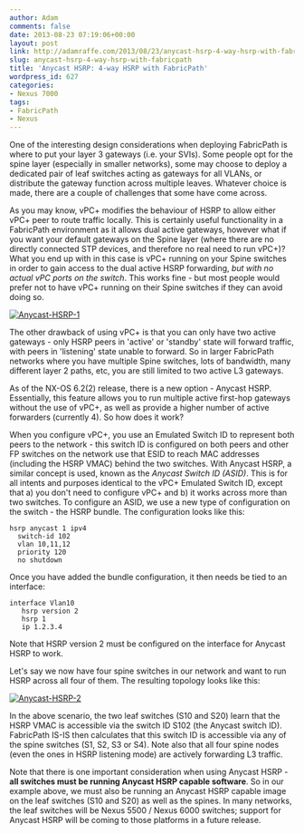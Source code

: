 ```yaml
---
author: Adam
comments: false
date: 2013-08-23 07:19:06+00:00
layout: post
link: http://adamraffe.com/2013/08/23/anycast-hsrp-4-way-hsrp-with-fabricpath/
slug: anycast-hsrp-4-way-hsrp-with-fabricpath
title: 'Anycast HSRP: 4-way HSRP with FabricPath'
wordpress_id: 627
categories:
- Nexus 7000
tags:
- FabricPath
- Nexus
---
```


One of the interesting design considerations when deploying FabricPath is where to put your layer 3 gateways (i.e. your SVIs). Some people opt for the spine layer (especially in smaller networks), some may choose to deploy a dedicated pair of leaf switches acting as gateways for all VLANs, or distribute the gateway function across multiple leaves. Whatever choice is made, there are a couple of challenges that some have come across.

As you may know, vPC+ modifies the behaviour of HSRP to allow either vPC+ peer to route traffic locally. This is certainly useful functionality in a FabricPath environment as it allows dual active gateways, however what if you want your default gateways on the Spine layer (where there are no directly connected STP devices, and therefore no real need to run vPC+)? What you end up with in this case is vPC+ running on your Spine switches in order to gain access to the dual active HSRP forwarding, _but with no actual vPC ports on the switch_. This works fine - but most people would prefer not to have vPC+ running on their Spine switches if they can avoid doing so.

[![Anycast-HSRP-1](http://adamraffe.files.wordpress.com/2013/08/anycast-hsrp-1.png)](http://adamraffe.files.wordpress.com/2013/08/anycast-hsrp-1.png)<!-- more -->

The other drawback of using vPC+ is that you can only have two active gateways - only HSRP peers in 'active' or 'standby' state will forward traffic, with peers in 'listening' state unable to forward. So in larger FabricPath networks where you have multiple Spine switches, lots of bandwidth, many different layer 2 paths, etc, you are still limited to two active L3 gateways.

As of the NX-OS 6.2(2) release, there is a new option - Anycast HSRP. Essentially, this feature allows you to run multiple active first-hop gateways without the use of vPC+, as well as provide a higher number of active forwarders (currently 4). So how does it work?

When you configure vPC+, you use an Emulated Switch ID to represent both peers to the network - this switch ID is configured on both peers and other FP switches on the network use that ESID to reach MAC addresses (including the HSRP VMAC) behind the two switches. With Anycast HSRP, a similar concept is used, known as the _Anycast Switch ID (ASID)_. This is for all intents and purposes identical to the vPC+ Emulated Switch ID, except that a) you don't need to configure vPC+ and b) it works across more than two switches. To configure an ASID, we use a new type of configuration on the switch - the HSRP bundle. The configuration looks like this:

    
    hsrp anycast 1 ipv4
      switch-id 102
      vlan 10,11,12
      priority 120
      no shutdown


Once you have added the bundle configuration, it then needs be tied to an interface:

    
    interface Vlan10
       hsrp version 2
       hsrp 1
       ip 1.2.3.4


Note that HSRP version 2 must be configured on the interface for Anycast HSRP to work.

Let's say we now have four spine switches in our network and want to run HSRP across all four of them. The resulting topology looks like this:

[![Anycast-HSRP-2](http://adamraffe.files.wordpress.com/2013/08/anycast-hsrp-2.png?w=550)](http://adamraffe.files.wordpress.com/2013/08/anycast-hsrp-2.png)

In the above scenario, the two leaf switches (S10 and S20) learn that the HSRP VMAC is accessible via the switch ID S102 (the Anycast switch ID). FabricPath IS-IS then calculates that this switch ID is accessible via any of the spine switches (S1, S2, S3 or S4). Note also that all four spine nodes (even the ones in HSRP listening mode) are actively forwarding L3 traffic.

Note that there is one important consideration when using Anycast HSRP - **all switches must be running Anycast HSRP capable software**. So in our example above, we must also be running an Anycast HSRP capable image on the leaf switches (S10 and S20) as well as the spines. In many networks, the leaf switches will be Nexus 5500 / Nexus 6000 switches; support for Anycast HSRP will be coming to those platforms in a future release.

